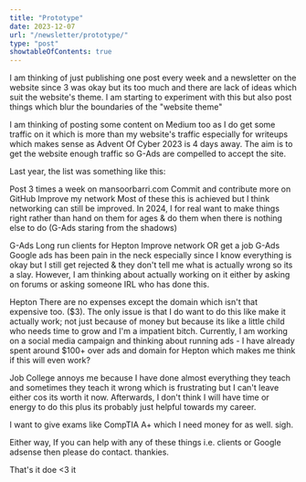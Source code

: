 ```yaml
---
title: "Prototype"
date: 2023-12-07
url: "/newsletter/prototype/"
type: "post"
showtableOfContents: true
---
```


I am thinking of just publishing one post every week and a newsletter on the website since 3 was okay but its too much and there are lack of ideas which suit the website's theme. I am starting to experiment with this but also post things which blur the boundaries of the "website theme"

I am thinking of posting some content on Medium too as I do get some traffic on it which is more than my website's traffic especially for writeups which makes sense as Advent Of Cyber 2023 is 4 days away. The aim is to get the website enough traffic so G-Ads are compelled to accept the site.

Last year, the list was something like this:

Post 3 times a week on mansoorbarri.com
Commit and contribute more on GitHub
Improve my network
Most of these this is achieved but I think networking can still be improved. In 2024, I for real want to make things right rather than hand on them for ages & do them when there is nothing else to do (G-Ads staring from the shadows)

G-Ads
Long run clients for Hepton
Improve network OR get a job
G-Ads
Google ads has been pain in the neck especially since I know everything is okay but I still get rejected & they don't tell me what is actually wrong so its a slay. However, I am thinking about actually working on it either by asking on forums or asking someone IRL who has done this.

Hepton
There are no expenses except the domain which isn't that expensive too. ($3). The only issue is that I do want to do this like make it actually work; not just because of money but because its like a little child who needs time to grow and I'm a impatient bitch. Currently, I am working on a social media campaign and thinking about running ads - I have already spent around $100+ over ads and domain for Hepton which makes me think if this will even work?

Job
College annoys me because I have done almost everything they teach and sometimes they teach it wrong which is frustrating but I can't leave either cos its worth it now. Afterwards, I don't think I will have time or energy to do this plus its probably just helpful towards my career.

I want to give exams like CompTIA A+ which I need money for as well. sigh.

Either way, If you can help with any of these things i.e. clients or Google adsense then please do contact. thankies.

That's it doe <3
it
